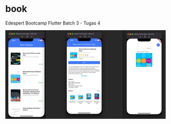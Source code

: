 # book

Edespert Bootcamp Flutter Batch 3 - Tugas 4

![final](https://github.com/sahnamm/book/blob/master/screenshots/final.png)
